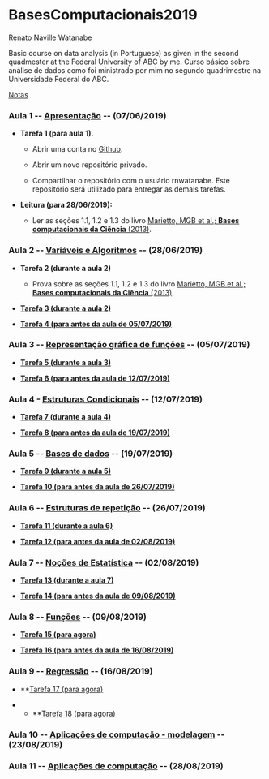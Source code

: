 # BasesComputacionais2019


Renato Naville Watanabe

Basic course on data analysis (in Portuguese) as given in the second quadmester at the Federal University of ABC by me. 
Curso básico sobre análise de dados como foi ministrado por mim no segundo quadrimestre na Universidade Federal do ABC.

[Notas](https://docs.google.com/spreadsheets/d/e/2PACX-1vTXNsjonGvcTN4YHxHYlexHE5KBbcccfA0hEJjDc_9QvnzkHgAqoW7Gn29-X7T88S4tLDaRoIE8Lxk9/pubhtml)

### **Aula 1 -- [Apresentação](https://nbviewer.jupyter.org/format/slides/github/rnwatanabe/BasesComputacionais2019/blob/master/aula1/Apresenta%C3%A7%C3%A3o.ipynb#/) -- (07/06/2019)**

 - **Tarefa 1 (para aula 1).**

    + Abrir uma conta no [Github](http://www.github.com).

    + Abrir um novo repositório privado.

    + Compartilhar o repositório com o usuário rnwatanabe. Este repositório será utilizado para entregar as demais tarefas.

- **Leitura (para 28/06/2019):**

    + Ler as seções 1.1, 1.2 e 1.3 do livro [Marietto, MGB et al.; **Bases computacionais da Ciência** (2013)](http://prograd.ufabc.edu.br/images/pdf/bases_computacionais_livro.pdf).

### **Aula 2 -- [Variáveis e Algoritmos](https://nbviewer.jupyter.org/format/slides/github/rnwatanabe/BasesComputacionais2019/blob/master/aula2/Vari%C3%A1veis%20e%20algoritmos.ipynb#/) -- (28/06/2019)**

- **Tarefa 2 (durante a aula 2)**

  + Prova sobre as seções 1.1, 1.2 e 1.3 do livro [Marietto, MGB et al.; **Bases computacionais da Ciência** (2013)](http://prograd.ufabc.edu.br/images/pdf/bases_computacionais_livro.pdf).

- **[Tarefa 3 (durante a aula 2)](https://nbviewer.jupyter.org/format/slides/github/rnwatanabe/BasesComputacionais2019/blob/master/aula2/Vari%C3%A1veis%20e%20algoritmos.ipynb#/25)**

- **[Tarefa 4 (para antes da aula de 05/07/2019)](https://nbviewer.jupyter.org/format/slides/github/rnwatanabe/BasesComputacionais2019/blob/master/aula2/Vari%C3%A1veis%20e%20algoritmos.ipynb#/26)**

### **Aula 3 -- [Representação gráfica de funções](https://nbviewer.jupyter.org/format/slides/github/rnwatanabe/BasesComputacionais2019/blob/master/aula3/Representa%C3%A7%C3%A3oGraficaDeFun%C3%A7%C3%B5es.ipynb#/) -- (05/07/2019)**

- **[Tarefa 5 (durante a aula 3)](https://nbviewer.jupyter.org/format/slides/github/rnwatanabe/BasesComputacionais2019/blob/master/aula3/Representa%C3%A7%C3%A3oGraficaDeFun%C3%A7%C3%B5es.ipynb#/19)**

- **[Tarefa 6 (para antes da aula de 12/07/2019)](https://nbviewer.jupyter.org/format/slides/github/rnwatanabe/BasesComputacionais2019/blob/master/aula3/Representa%C3%A7%C3%A3oGraficaDeFun%C3%A7%C3%B5es.ipynb#/20)**

### **Aula 4 - [Estruturas Condicionais](https://nbviewer.jupyter.org/format/slides/github/rnwatanabe/BasesComputacionais2019/blob/master/aula4/EstruturasCondicionais.ipynb#/) -- (12/07/2019)**

- **[Tarefa 7 (durante a aula 4)](https://nbviewer.jupyter.org/format/slides/github/rnwatanabe/BasesComputacionais2019/blob/master/aula4/EstruturasCondicionais.ipynb#/25)**

- **[Tarefa 8 (para antes da aula de 19/07/2019)](https://nbviewer.jupyter.org/format/slides/github/rnwatanabe/BasesComputacionais2019/blob/master/aula4/EstruturasCondicionais.ipynb#/26)**

### **Aula 5 -- [Bases de dados](https://nbviewer.jupyter.org/format/slides/github/rnwatanabe/BasesComputacionais2019/blob/master/aula5/BasesDeDados.ipynb#/) -- (19/07/2019)**

- **[Tarefa 9 (durante a aula 5)](https://nbviewer.jupyter.org/format/slides/github/rnwatanabe/BasesComputacionais2019/blob/master/aula5/BasesDeDados.ipynb#/32)**

- **[Tarefa 10 (para antes da aula de 26/07/2019)](https://nbviewer.jupyter.org/format/slides/github/rnwatanabe/BasesComputacionais2019/blob/master/aula5/BasesDeDados.ipynb#/33)** 

### **Aula 6 -- [Estruturas de repetição](https://nbviewer.jupyter.org/format/slides/github/rnwatanabe/BasesComputacionais2019/blob/master/aula6/EstruturasDeRepeticao.ipynb#/) -- (26/07/2019)**

- **[Tarefa 11 (durante a aula 6)](https://nbviewer.jupyter.org/format/slides/github/rnwatanabe/BasesComputacionais2019/blob/master/aula6/EstruturasDeRepeticao.ipynb#/17)**

- **[Tarefa 12 (para antes da aula de 02/08/2019)](https://nbviewer.jupyter.org/format/slides/github/rnwatanabe/BasesComputacionais2019/blob/master/aula6/EstruturasDeRepeticao.ipynb#/18)**

### **Aula 7 -- [Noções de Estatística](https://nbviewer.jupyter.org/format/slides/github/rnwatanabe/BasesComputacionais2019/blob/master/aula7/Estatistica.ipynb#/) -- (02/08/2019)**

- **[Tarefa 13 (durante a aula 7)](https://nbviewer.jupyter.org/format/slides/github/rnwatanabe/BasesComputacionais2019/blob/master/aula7/Estatistica.ipynb#/24)**

- **[Tarefa 14 (para antes da aula de 09/08/2019)](https://nbviewer.jupyter.org/format/slides/github/rnwatanabe/BasesComputacionais2019/blob/master/aula7/Estatistica.ipynb#/25)**

### **Aula 8 -- [Funções](https://nbviewer.jupyter.org/format/slides/github/rnwatanabe/BasesComputacionais2019/blob/master/aula8/Funcoes.ipynb#/) -- (09/08/2019)**

- **[Tarefa 15 (para agora)](https://nbviewer.jupyter.org/format/slides/github/rnwatanabe/BasesComputacionais2019/blob/master/aula8/Funcoes.ipynb#/15)**

- **[Tarefa 16 (para antes da aula de 16/08/2019)](https://nbviewer.jupyter.org/format/slides/github/rnwatanabe/BasesComputacionais2019/blob/master/aula8/Funcoes.ipynb#/16)**

### **Aula 9 -- [Regressão](https://nbviewer.jupyter.org/format/slides/github/rnwatanabe/BasesComputacionais2019/blob/master/aula9/Regress%C3%A3o.ipynb#/) -- (16/08/2019)**

- **[Tarefa 17 (para agora)](https://nbviewer.jupyter.org/format/slides/github/rnwatanabe/BasesComputacionais2019/blob/master/aula9/Regress%C3%A3o.ipynb#/19)

- - **[Tarefa 18 (para agora)](https://nbviewer.jupyter.org/format/slides/github/rnwatanabe/BasesComputacionais2019/blob/master/aula9/Regress%C3%A3o.ipynb#/20)


### **Aula 10 -- [Aplicações de computação - modelagem](https://nbviewer.jupyter.org/github/rnwatanabe/BasesComputacionais2019/blob/master/aula10/Modelagem.ipynb) -- (23/08/2019)**

### **Aula 11 -- [Aplicações de computação](https://nbviewer.jupyter.org/github/rnwatanabe/BasesComputacionais2019/blob/master/aula11/Modelagem2.ipynb) -- (28/08/2019)**